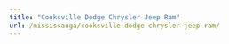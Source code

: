 ```yaml
---
title: "Cooksville Dodge Chrysler Jeep Ram"
url: /mississauga/cooksville-dodge-chrysler-jeep-ram/
---
```


